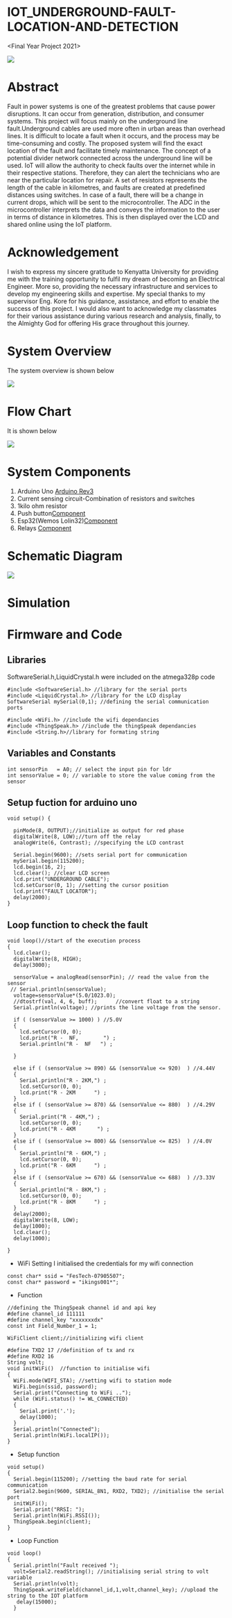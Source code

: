 # IOT_UNDERGROUND-FAULT-LOCATION-AND-DETECTION
<Final Year Project 2021>

<img src="Underground_fault _detection_system.jpg">

# Abstract
Fault in power systems is one of the greatest problems that cause power disruptions. It can occur from generation, distribution, and consumer systems. This project will focus mainly on the underground line fault.Underground cables are used more often in urban areas than overhead lines. It is difficult to locate a fault when it occurs, and the process may be time-consuming and costly. The proposed system will find the exact location of the fault and facilitate timely maintenance. The concept of a potential divider network connected across the underground line will be used.
IoT will allow the authority to check faults over the internet while in their respective stations. Therefore, they can alert the technicians who are near the particular location for repair.
A set of resistors represents the length of the cable in kilometres, and faults are created at predefined distances using switches. In case of a fault, there will be a change in current drops, which will be sent to the microcontroller. The ADC in the microcontroller interprets the data and conveys the information to the user in terms of distance in kilometres. This is then displayed over the LCD and shared online using the IoT platform.

# Acknowledgement
I wish to express my sincere gratitude to Kenyatta University for providing me with the training opportunity to fulfil my dream of becoming an Electrical Engineer. More so, providing the necessary infrastructure and services to develop my engineering skills and expertise. My special thanks to my supervisor Eng. Kore for his guidance, assistance, and effort to enable the success of this project. I would also want to acknowledge my classmates for their various assistance during various research and analysis, finally, to the Almighty God for offering His grace throughout this journey.

# System Overview

The system overview is shown below

<img src="system_overview.png">

# Flow Chart

It is shown below

<img src="flowchart.png">

# System Components

1. Arduino Uno [Arduino Rev3](https://store-usa.arduino.cc/products/arduino-uno-rev3/)
2. Current sensing circuit-Combination of resistors and switches
3. 1kilo ohm resistor
4. Push button[Component](https://components101.com/switches/push-button)
5. Esp32(Wemos Lolin32)[Component](https://artofcircuits.com/product/lolin32-esp32-dual-core-wifibluetooth-development-board-with-battery-charger)
6. Relays [Component](https://elearn.ellak.gr/mod/book/view.php?id=4568&chapterid=2440)

# Schematic Diagram

<img src="fault_system.PNG">

# Simulation

# Firmware and Code

## Libraries

SoftwareSerial.h,LiquidCrystal.h were included on the atmega328p code

```
#include <SoftwareSerial.h> //library for the serial ports
#include <LiquidCrystal.h> //library for the LCD display
SoftwareSerial mySerial(0,1); //defining the serial communication ports

#include <WiFi.h> //include the wifi dependancies
#include <ThingSpeak.h> //include the thingSpeak dependancies
#include <String.h>//library for formating string
```
## Variables and Constants

```
int sensorPin   = A0; // select the input pin for ldr
int sensorValue = 0; // variable to store the value coming from the sensor
```
## Setup fuction for arduino uno
```
void setup() {

  pinMode(8, OUTPUT);//initialize as output for red phase
  digitalWrite(8, LOW);//turn off the relay
  analogWrite(6, Contrast); //specifying the LCD contrast

  Serial.begin(9600); //sets serial port for communication
  mySerial.begin(115200);
  lcd.begin(16, 2);
  lcd.clear(); //clear LCD screen
  lcd.print("UNDERGROUND CABLE");
  lcd.setCursor(0, 1); //setting the cursor position
  lcd.print("FAULT LOCATOR");
  delay(2000);
}
```
## Loop function to check the fault
```
void loop()//start of the execution process
{
  lcd.clear();
  digitalWrite(8, HIGH);
  delay(3000);

  sensorValue = analogRead(sensorPin); // read the value from the sensor
 // Serial.println(sensorValue);
  voltage=sensorValue*(5.0/1023.0);
  //dtostrf(val, 4, 6, buff);      //convert float to a string 
  Serial.println(voltage); //prints the line voltage from the sensor.
  
  if ( (sensorValue >= 1000) ) //5.0V
  {
    lcd.setCursor(0, 0);
    lcd.print("R -  NF,        ") ;
    Serial.println("R -  NF   ") ;

  }

  else if ( (sensorValue >= 890) && (sensorValue <= 920)  ) //4.44V
  {
    Serial.println("R - 2KM,") ;
    lcd.setCursor(0, 0);
    lcd.print("R - 2KM      ") ;
  }
  else if ( (sensorValue >= 870) && (sensorValue <= 880)  ) //4.29V
  {
    Serial.print("R - 4KM,") ;
    lcd.setCursor(0, 0);
    lcd.print("R - 4KM       ") ;
  }
  else if ( (sensorValue >= 800) && (sensorValue <= 825)  ) //4.0V
  {
    Serial.println("R - 6KM,") ;
    lcd.setCursor(0, 0);
    lcd.print("R - 6KM      ") ;
  }
  else if ( (sensorValue >= 670) && (sensorValue <= 688)  ) //3.33V
  {
    Serial.println("R - 8KM,") ;
    lcd.setCursor(0, 0);
    lcd.print("R - 8KM      ") ;
  }
  delay(2000);
  digitalWrite(8, LOW);
  delay(1000);
  lcd.clear();
  delay(1000);
  
}
```
* WiFi Setting
I initialised the credentials for my wifi connection
```
const char* ssid = "FesTech-07905507";
const char* password = "ikings001*";
```
* Function
```
//defining the ThingSpeak channel id and api key
#define channel_id 111111
#define channel_key "xxxxxxxdx"
const int Field_Number_1 = 1;

WiFiClient client;//initializing wifi client

#define TXD2 17 //definition of tx and rx
#define RXD2 16
String volt;
void initWiFi()  //function to initialise wifi
{      
  WiFi.mode(WIFI_STA); //setting wifi to station mode
  WiFi.begin(ssid, password);
  Serial.print("Connecting to WiFi ..");
  while (WiFi.status() != WL_CONNECTED) 
  {
    Serial.print('.');
    delay(1000);
  }
  Serial.println("Connected");
  Serial.println(WiFi.localIP());
}

```
* Setup function
```
void setup() 
{
  Serial.begin(115200); //setting the baud rate for serial communication
  Serial2.begin(9600, SERIAL_8N1, RXD2, TXD2); //initialise the serial port
  initWiFi();
  Serial.print("RRSI: ");
  Serial.println(WiFi.RSSI());
  ThingSpeak.begin(client);
}
```
* Loop Function
```
void loop() 
{
  Serial.println("Fault received ");
  volt=Serial2.readString(); //initialising serial string to volt variable
  Serial.println(volt);
  ThingSpeak.writeField(channel_id,1,volt,channel_key); //upload the string to the IOT platform
   delay(15000);
  }
```
